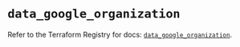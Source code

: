 # `data_google_organization`

Refer to the Terraform Registry for docs: [`data_google_organization`](https://registry.terraform.io/providers/hashicorp/google-beta/6.34.0/docs/data-sources/google_organization).
